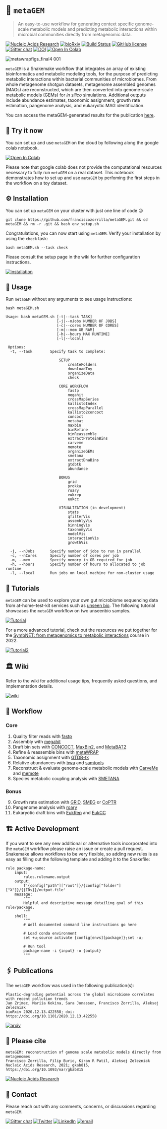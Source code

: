 # 💎 `metaGEM`

> An easy-to-use workflow for generating context specific genome-scale metabolic models and predicting metabolic interactions within microbial communities directly from metagenomic data.

[![Nucleic Acids Research](https://img.shields.io/badge/Nucleic%20Acids%20Research-10.1093%2Fnar%2Fgkab815-critical)](https://academic.oup.com/nar/advance-article/doi/10.1093/nar/gkab815/6382386)
[![bioRxiv](https://img.shields.io/badge/bioRxiv-10.1101%2F2020.12.31.424982%20-B31B1B)](https://www.biorxiv.org/content/10.1101/2020.12.31.424982v2.full)
[![Build Status](https://travis-ci.org/franciscozorrilla/metaGEM.svg?branch=master)](https://travis-ci.org/franciscozorrilla/metaGEM)
[![GitHub license](https://img.shields.io/github/license/franciscozorrilla/metaGEM)](https://github.com/franciscozorrilla/metaGEM/blob/master/LICENSE)
[![Gitter chat](https://badges.gitter.im/gitterHQ/gitter.png)](https://gitter.im/metaGEM/community)
[![DOI](https://img.shields.io/badge/Zenodo-10.5281%2F4707723-blue)](https://zenodo.org/badge/latestdoi/137376259)
[![Open In Colab](https://colab.research.google.com/assets/colab-badge.svg)](https://colab.research.google.com/drive/1I1S8AoGuJ9Oc2292vqAGTDmZcbnolbuj#scrollTo=awiAaVwSF5Fz)

![metawrapfigs_final4 001](https://user-images.githubusercontent.com/35606471/116543667-0d0f8f00-a8e6-11eb-835c-bc1fe935f43e.png)

`metaGEM` is a Snakemake workflow that integrates an array of existing bioinformatics and metabolic modeling tools, for the purpose of predicting metabolic interactions within bacterial communities of microbiomes. From whole metagenome shotgun datasets, metagenome assembled genomes (MAGs) are reconstructed, which are then converted into genome-scale metabolic models (GEMs) for *in silico* simulations. Additional outputs include abundance estimates, taxonomic assignment, growth rate estimation, pangenome analysis, and eukaryotic MAG identification.

You can access the metaGEM-generated results for the publication [here](https://github.com/franciscozorrilla/metaGEM_paper).

## 🧉 Try it now

You can set up and use `metaGEM` on the cloud by following along the google colab notebook. 

[![Open In Colab](https://colab.research.google.com/assets/colab-badge.svg)](https://colab.research.google.com/drive/1I1S8AoGuJ9Oc2292vqAGTDmZcbnolbuj#scrollTo=awiAaVwSF5Fz)

Please note that google colab does not provide the computational resources necessary to fully run `metaGEM` on a real dataset. This notebook demonstrates how to set up and use `metaGEM` by perfoming the first steps in the workflow on a toy dataset.

## ⚙️ Installation

You can set up `metaGEM` on your cluster with just one line of code 😉

```
git clone https://github.com/franciscozorrilla/metaGEM.git && cd metaGEM && rm -r .git && bash env_setup.sh
```

Congratulations, you can now start using `metaGEM`. Verify your installation by using the `check` task:

```
bash metaGEM.sh --task check
```

Please consult the setup page in the wiki for further configuration instructions.

[![installation](https://img.shields.io/badge/metaGEM-Installation-%2331a354)](https://github.com/franciscozorrilla/metaGEM/wiki/Quickstart)

## 🔧 Usage

Run `metaGEM` without any arguments to see usage instructions:

```
bash metaGEM.sh
```
```
Usage: bash metaGEM.sh [-t|--task TASK] 
                       [-j|--nJobs NUMBER OF JOBS] 
                       [-c|--cores NUMBER OF CORES] 
                       [-m|--mem GB RAM] 
                       [-h|--hours MAX RUNTIME]
                       [-l|--local]
                       
 Options:
  -t, --task        Specify task to complete:

                        SETUP
                            createFolders
                            downloadToy
                            organizeData
                            check

                        CORE WORKFLOW
                            fastp 
                            megahit 
                            crossMapSeries
                            kallistoIndex
                            crossMapParallel
                            kallisto2concoct 
                            concoct 
                            metabat
                            maxbin 
                            binRefine 
                            binReassemble 
                            extractProteinBins
                            carveme
                            memote
                            organizeGEMs
                            smetana
                            extractDnaBins
                            gtdbtk
                            abundance

                        BONUS
                            grid
                            prokka
                            roary
                            eukrep
                            eukcc

                        VISUALIZATION (in development)
                            stats
                            qfilterVis
                            assemblyVis
                            binningVis
                            taxonomyVis
                            modelVis
                            interactionVis
                            growthVis

  -j, --nJobs       Specify number of jobs to run in parallel
  -c, --nCores      Specify number of cores per job
  -m, --mem         Specify memory in GB required for job
  -h, --hours       Specify number of hours to allocated to job runtime
  -l, --local       Run jobs on local machine for non-cluster usage
```

## 💩 Tutorials

`metaGEM` can be used to explore your own gut microbiome sequencing data from at-home-test-kit services such as [unseen bio](https://unseenbio.com/). The following tutorial showcases the `metaGEM` workflow on two unseenbio samples.

[![Tutorial](https://img.shields.io/badge/metaGEM-Tutorial-%23d8b365)](https://github.com/franciscozorrilla/unseenbio_metaGEM)

For a more advanced tutorial, check out the resources we put together for the [SymbNET: from metagenomics to metabolic interactions](https://www.ebi.ac.uk/training/events/symbnet-2022/) course in 2022.

[![Tutorial2](https://img.shields.io/badge/SymbNET-Tutorial-red)](https://github.com/franciscozorrilla/SymbNET)

## 🏛️ Wiki

Refer to the wiki for additional usage tips, frequently asked questions, and implementation details.

[![wiki](https://img.shields.io/badge/metaGEM-Wiki-blue)](https://github.com/franciscozorrilla/metaGEM/wiki)

## 🐍 Workflow

### Core

1. Quality filter reads with [fastp](https://github.com/OpenGene/fastp)
2. Assembly with [megahit](https://github.com/voutcn/megahit)
3. Draft bin sets with [CONCOCT](https://github.com/BinPro/CONCOCT), [MaxBin2](https://sourceforge.net/projects/maxbin2/), and [MetaBAT2](https://sourceforge.net/projects/maxbin2/)
4. Refine & reassemble bins with [metaWRAP](https://github.com/bxlab/metaWRAP)
5. Taxonomic assignment with [GTDB-tk](https://github.com/Ecogenomics/GTDBTk)
6. Relative abundances with [bwa](https://github.com/lh3/bwa) and [samtools](https://github.com/samtools/samtools)
7. Reconstruct & evaluate genome-scale metabolic models with [CarveMe](https://github.com/cdanielmachado/carveme) and [memote](https://github.com/opencobra/memote)
8. Species metabolic coupling analysis with [SMETANA](https://github.com/cdanielmachado/smetana)

### Bonus

9. Growth rate estimation with [GRiD](https://github.com/ohlab/GRiD), [SMEG](https://github.com/ohlab/SMEG) or [CoPTR](https://github.com/tyjo/coptr)
10. Pangenome analysis with [roary](https://github.com/sanger-pathogens/Roary)
11. Eukaryotic draft bins with [EukRep](https://github.com/patrickwest/EukRep) and [EukCC](https://github.com/Finn-Lab/EukCC)

## 🏗️ Active Development

If you want to see any new additional or alternative tools incorporated into the `metaGEM` workflow please raise an issue or create a pull request. Snakemake allows workflows to be very flexible, so adding new rules is as easy as filling out the following template and adding it to the Snakefile:

```
rule package-name:
    input:
        rules.rulename.output
    output:
        f'{config["path"]["root"]}/{config["folder"]["X"]}/{{IDs}}/output.file'
    message:
        """
        Helpful and descriptive message detailing goal of this rule/package.
        """
    shell:
        """
        # Well documented command line instructions go here
        
        # Load conda environment 
        set +u;source activate {config[envs][package]};set -u;

        # Run tool
        package-name -i {input} -o {output}
        """
```

## 🖇️ Publications

The `metaGEM` workflow was used in the following publication(s):

```
Plastic-degrading potential across the global microbiome correlates with recent pollution trends
Jan Zrimec, Mariia Kokina, Sara Jonasson, Francisco Zorrilla, Aleksej Zelezniak
bioRxiv 2020.12.13.422558; doi: https://doi.org/10.1101/2020.12.13.422558 
```

[![arxiv](https://img.shields.io/badge/bioRxiv-10.1101%2F2020.12.13.422558%20-B31B1B)](https://www.biorxiv.org/content/10.1101/2020.12.13.422558v2.full)

## 🍾 Please cite

```
metaGEM: reconstruction of genome scale metabolic models directly from metagenomes
Francisco Zorrilla, Filip Buric, Kiran R Patil, Aleksej Zelezniak
Nucleic Acids Research, 2021; gkab815, https://doi.org/10.1093/nar/gkab815
``` 

[![Nucleic Acids Research](https://img.shields.io/badge/Nucleic%20Acids%20Research-10.1093%2Fnar%2Fgkab815-critical)](https://academic.oup.com/nar/advance-article/doi/10.1093/nar/gkab815/6382386)

## 📲 Contact

Please reach out with any comments, concerns, or discussions regarding `metaGEM`.

[![Gitter chat](https://badges.gitter.im/gitterHQ/gitter.png)](https://gitter.im/metaGEM/community)
[![Twitter](https://img.shields.io/badge/Twitter-%40metagenomez-lightblue)](https://twitter.com/metagenomez)
[![LinkedIn](https://img.shields.io/badge/LinkedIn-fzorrilla94-blue)](https://www.linkedin.com/in/fzorrilla94/)
[![email](https://img.shields.io/badge/email-fz274%40cam.ac.uk-%23a6bddb)](fz274@cam.ac.uk)
